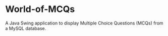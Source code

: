 # World-of-MCQs
A Java Swing application to display Multiple Choice Questions (MCQs) from a MySQL database.
